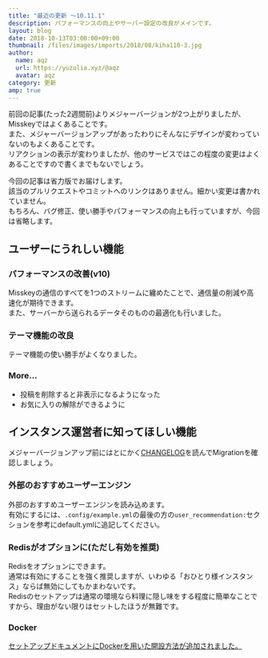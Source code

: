 ```yaml
---
title: "最近の更新 ～10.11.1"
description: パフォーマンスの向上やサーバー設定の改良がメインです。
layout: blog
date: 2018-10-13T03:00:00+09:00
thumbnail: /files/images/imports/2018/08/kiha110-3.jpg
author:
  name: aqz
  url: https://yuzulia.xyz/@aqz
  avatar: aqz
category: 更新
amp: true
---
```

前回の記事(たった2週間前)よりメジャーバージョンが2つ上がりましたが、Misskeyではよくあることです。  
また、メジャーバージョンアップがあったわりにそんなにデザインが変わっていないのもよくあることです。  
リアクションの表示が変わりましたが、他のサービスではこの程度の変更はよくあることですので書くまでもないでしょう。

今回の記事は省力版でお届けします。  
該当のプルリクエストやコミットへのリンクはありません。細かい変更は書かれていません。  
もちろん、バグ修正、使い勝手やパフォーマンスの向上も行っていますが、今回は省略します。

## ユーザーにうれしい機能
### パフォーマンスの改善(v10)
Misskeyの通信のすべてを1つのストリームに纏めたことで、通信量の削減や高速化が期待できます。  
また、サーバーから送られるデータそのものの最適化も行いました。

### テーマ機能の改良
テーマ機能の使い勝手がよくなりました。

### More…
- 投稿を削除すると非表示になるようになった
- お気に入りの解除ができるように

## インスタンス運営者に知ってほしい機能
メジャーバージョンアップ前にはとにかく[CHANGELOG](https://github.com/syuilo/misskey/blob/develop/CHANGELOG.md)を読んでMigrationを確認しましょう。

### 外部のおすすめユーザーエンジン
外部のおすすめユーザーエンジンを読み込めます。  
有効にするには、`.config/example.yml`の最後の方の`user_recommendation:`セクションを参考にdefault.ymlに追記してください。

### Redisがオプションに(ただし有効を推奨)
Redisをオプションにできます。  
通常は有効にすることを強く推奨しますが、いわゆる「おひとり様インスタンス」ならば無効にしてもかまわないです。  
Redisのセットアップは通常の環境なら料理に隠し味をする程度に簡単なことですから、理由がない限りはセットしたほうが無難です。

### Docker
[セットアップドキュメントにDockerを用いた開設方法が追加されました。](https://github.com/syuilo/misskey/blob/master/docs/docker.ja.md)
